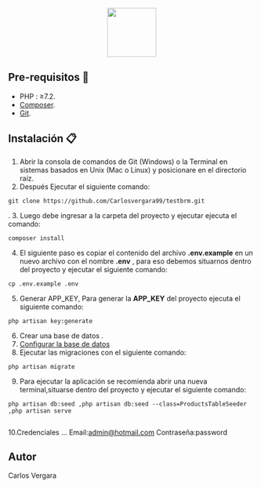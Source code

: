 
<p align="center"><img src="https://cms-assets.tutsplus.com/uploads/users/769/posts/25334/preview_image/get-started-with-laravel-6-400x277.png" width="100"></p>



## Pre-requisitos :pencil:

- PHP : ≥7.2.
- [Composer](https://getcomposer.org/download/).
- [Git](https://git-scm.com/).
  
## Instalación :clipboard:

1. Abrir  la consola de comandos de Git (Windows) o la Terminal en sistemas basados en Unix (Mac o Linux) y posicionare en el directorio raíz.
2. Después Ejecutar el siguiente comando:  
```
git clone https://github.com/Carlosvergara99/testbrm.git
```
.
3. Luego debe ingresar a la carpeta del proyecto y ejecutar ejecuta el comando:
```
composer install
```
4. El siguiente paso es copiar el contenido del archivo **.env.example** en un nuevo archivo con el nombre **.env** , para eso debemos situarnos dentro del proyecto y ejecutar el siguiente comando:
 
```
cp .env.example .env

```
5. Generar APP_KEY, Para generar la **APP_KEY** del proyecto ejecuta el siguiente comando: 
```
php artisan key:generate

```

6. Crear una base de datos .
7. [Configurar la base de datos](https://richos.gitbooks.io/laravel-5/content/capitulos/chapter3.html)
8. Ejecutar las migraciones con el siguiente comando:

```
php artisan migrate

```

9. Para ejecutar la aplicación se recomienda abrir una nueva terminal,situarse dentro del proyecto y ejecutar el siguiente comando:
```
php artisan db:seed ,php artisan db:seed --class=ProductsTableSeeder ,php artisan serve


```
10.Credenciales
...
Email:admin@hotmail.com
Contraseña:password
## Autor

Carlos Vergara
